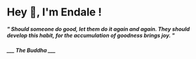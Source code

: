 <h1 title="head"> Hey 👋, I'm Endale !</h1>

**<h5><i>" Should someone do good, let them do it again and again. They should develop this habit, for the accumulation of goodness brings joy. "</i></h5>**

*<b>___ The Buddha ___</b>*
